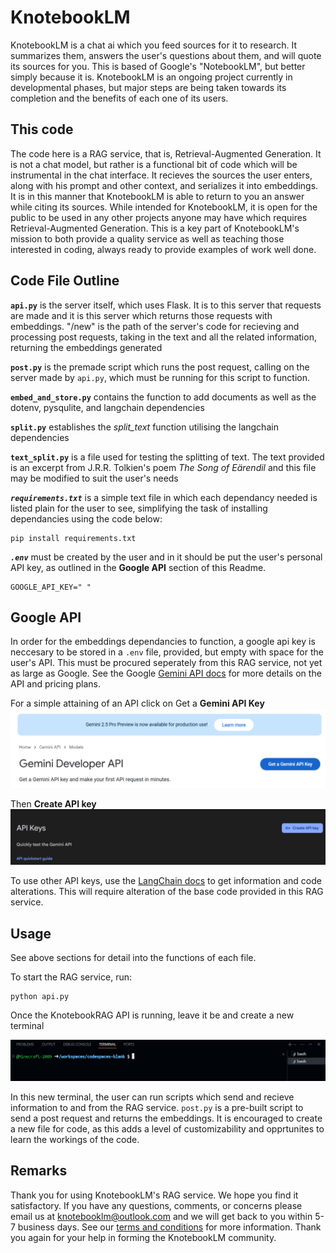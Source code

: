 # KnotebookLM

KnotebookLM is a chat ai which you feed sources for it to research. It summarizes them, answers the user's questions about them, and will quote its sources for you. This is based of Google's "NotebookLM", but better simply because it is. KnotebookLM is an ongoing project currently in developmental phases, but major steps are being taken towards its completion and the benefits of each one of its users.

## This code
The code here is a RAG service, that is, Retrieval-Augmented Generation. It is not a chat model, but rather is a functional bit of code which will be instrumental in the chat interface. It recieves the sources the user enters, along with his prompt and other context, and serializes it into embeddings. It is in this manner that KnotebookLM is able to return to you an answer while citing its sources. While intended for KnotebookLM, it is open for the public to be used in any other projects anyone may have which requires Retrieval-Augmented Generation. This is a key part of KnotebookLM's mission to both provide a quality service as well as teaching those interested in coding, always ready to provide examples of work well done.

## Code File Outline
**`api.py`** is the server itself, which uses Flask. It is to this server that requests are made and it is this server which returns those requests with embeddings. 
"/new" is the path of the server's code for recieving and processing post requests, taking in the text and all the related information, returning the embeddings generated

**`post.py`** is the premade script which runs the post request, calling on the server made by `api.py`, which must be running for this script to function.

**`embed_and_store.py`** contains the function to add documents as well as the dotenv, pysqulite, and langchain dependencies

**`split.py`** establishes the *split_text* function utilising the langchain dependencies

**`text_split.py`** is a file used for testing the splitting of text. The text provided is an excerpt from J.R.R. Tolkien's poem *The Song of Eärendil* and this file may be modified to suit the user's needs

***`requirements.txt`*** is a simple text file in which each dependancy needed is listed plain for the user to see, simplifying the task of installing dependancies using the code below:
```
pip install requirements.txt
```
***`.env`*** must be created by the user and in it should be put the user's personal API key, as outlined in the **Google API** section of this Readme.
```
GOOGLE_API_KEY=" "
```


## Google API
In order for the embeddings dependancies to function, a google api key is neccesary to be stored in a `.env` file, provided, but empty with space for the user's API. This must be procured seperately from this RAG service, not yet as large as Google. See the Google [Gemini API docs](https://ai.google.dev/gemini-api/docs) for more details on the API and pricing plans. 

For a simple attaining of an API click on Get a **Gemini API Key**
![](readme_images/instructions1.png)

Then **Create API key**
![](readme_images/instructions2.png)

To use other API keys, use the [LangChain docs](https://python.langchain.com/docs/introduction/) to get information and code alterations. This will require alteration of the base code provided in this RAG service.

## Usage
See above sections for detail into the functions of each file.

To start the RAG service, run:
```
python api.py
```

Once the KnotebookRAG API is running, leave it be and  create a new terminal

![alt text](readme_images/new_bash.png)

In this new terminal, the user can run scripts which send and recieve information to and from the RAG service. `post.py` is a pre-built script to send a post request and returns the embeddings. It is encouraged to create a new file for code, as this adds a level of customizability and opprtunites to learn the workings of the code. 

## Remarks
Thank you for using KnotebookLM's RAG service. We hope you find it satisfactory. If you have any questions, comments, or concerns please email us at <knotebooklm@outlook.com> and we will get back to you within 5-7 business days. See our [terms and conditions](/terms_and_conditions.txt) for more information. Thank you again for your help in forming the KnotebookLM community.